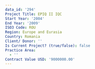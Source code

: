 ```yaml
---
data_id: '294'
Project Title: EPIQ II IQC
Start Year: '2004'
End Year: '2009'
ISO3 Code: ROU
Region: Europe and Eurasia
Country: Romania
Client/ Donor: ''
Is Current Project? (true/false): false
Practice Area:
  - ''
Contract Value USD: '9000000.00'
---
```

